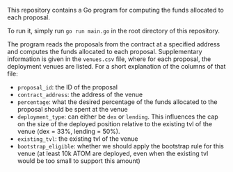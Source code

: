 This repository contains a Go program for computing the funds allocated to each proposal.

To run it, simply run `go run main.go` in the root directory of this repository.

The program reads the proposals from the contract at a specified address and computes the funds allocated to each proposal.
Supplementary information is given in the `venues.csv` file, where for each proposal, the deployment venues are listed.
For a short explanation of the columns of that file:
- `proposal_id`: the ID of the proposal
- `contract_address`: the address of the venue
- `percentage`: what the desired percentage of the funds allocated to the proposal should be spent at the venue
- `deployment_type`: can either be `dex` or `lending`. This influences the cap on the size of the deployed position relative to the existing tvl of the venue (dex = 33%, lending = 50%).
- `existing_tvl`: the existing tvl of the venue
- `bootstrap_eligible`: whether we should apply the bootstrap rule for this venue (at least 10k ATOM are deployed, even when the existing tvl would be too small to support this amount)